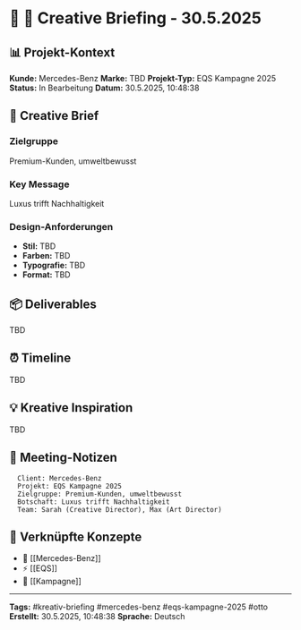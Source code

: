 # 🎯 🎯 Creative Briefing - 30.5.2025

## 📊 Projekt-Kontext
**Kunde:** Mercedes-Benz
**Marke:** TBD
**Projekt-Typ:** EQS Kampagne 2025
**Status:** In Bearbeitung
**Datum:** 30.5.2025, 10:48:38

## 🎨 Creative Brief
### Zielgruppe
Premium-Kunden, umweltbewusst

### Key Message
Luxus trifft Nachhaltigkeit

### Design-Anforderungen
- **Stil:** TBD
- **Farben:** TBD
- **Typografie:** TBD
- **Format:** TBD

## 📦 Deliverables
TBD

## ⏰ Timeline
TBD

## 💡 Kreative Inspiration
TBD

## 📝 Meeting-Notizen

      Client: Mercedes-Benz
      Projekt: EQS Kampagne 2025
      Zielgruppe: Premium-Kunden, umweltbewusst
      Botschaft: Luxus trifft Nachhaltigkeit
      Team: Sarah (Creative Director), Max (Art Director)
    


## 🔗 Verknüpfte Konzepte
- 🚗 [[Mercedes-Benz]]
- ⚡ [[EQS]]
- 📢 [[Kampagne]]


---
**Tags:** #kreativ-briefing #mercedes-benz #eqs-kampagne-2025 #otto
**Erstellt:** 30.5.2025, 10:48:38
**Sprache:** Deutsch
